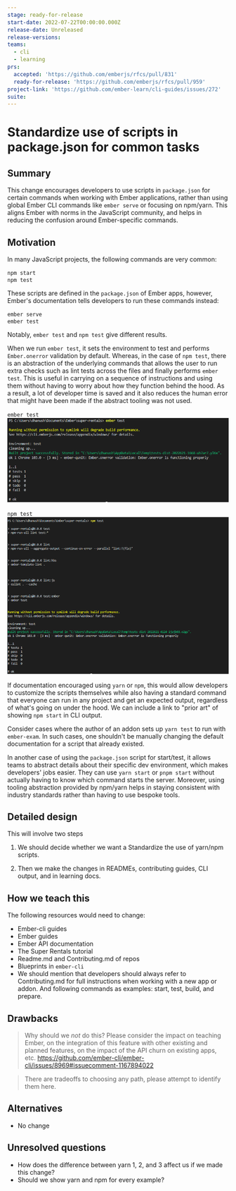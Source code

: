 ```yaml
---
stage: ready-for-release
start-date: 2022-07-22T00:00:00.000Z
release-date: Unreleased
release-versions:
teams:
  - cli
  - learning
prs:
  accepted: 'https://github.com/emberjs/rfcs/pull/831'
  ready-for-release: 'https://github.com/emberjs/rfcs/pull/959'
project-link: 'https://github.com/ember-learn/cli-guides/issues/272'
suite:
---
```


<!--- 
Directions for above: 

Stage: Leave as is
Start Date: Fill in with today's date, YYYY-MM-DD
Release Date: Leave as is
Release Versions: Leave as is
Relevant Team(s): Fill this in with the [team(s)](README.md#relevant-teams) to which this RFC applies
RFC PR: Fill this in with the URL for the Proposal RFC PR
-->

# Standardize use of scripts in package.json for common tasks


## Summary

This change encourages developers to use scripts in `package.json` 
for certain commands when working with Ember
applications, rather than using global Ember CLI commands like `ember serve` or focusing on npm/yarn.
This aligns Ember with norms in the JavaScript community, and
helps in reducing the confusion around Ember-specific commands.

## Motivation

In many JavaScript projects, the following commands are very common:

```
npm start
npm test
```

These scripts are defined in the `package.json` of Ember apps, however,
Ember's documentation tells developers to run these commands instead:

```
ember serve
ember test
```

Notably, `ember test` and `npm test` give different results.

When we run `ember test`, it sets the environment to test and performs `Ember.onerror` validation by default.
Whereas, in the case of `npm test`, there is an abstraction of the underlying commands that allows the user to run extra checks such as lint tests across the files and finally performs `ember test`.
This is useful in carrying on a sequence of instructions and using them without having to worry about how they function behind the hood.
As a result, a lot of developer time is saved and it also reduces the human error that might have been made if the abstract tooling was not used.

`ember test`
![Ember test](/images/ember_test.png)

`npm test` 
![Npm test](/images/npm_test.png)

If documentation encouraged using `yarn` or `npm`, this would allow developers to customize the scripts
themselves while also having a standard command that everyone can run in any project 
and get an expected output, regardless of what's going on under the hood. We can include a link to "prior art" of showing `npm start` in CLI output.

Consider cases where the author of an addon sets up `yarn test` to run with `ember-exam`.
In such cases, one shouldn't be manually changing the default documentation for a script that already existed.

In another case of using the `package.json` script for start/test, it allows teams to abstract details about their specific dev environment,
which makes developers' jobs easier. They can use `yarn start` or 
`pnpm start` without actually having to know which command starts the server.
Moreover, using tooling abstraction provided by npm/yarn helps in staying consistent with industry standards rather than having to use bespoke
tools.

## Detailed design

This will involve two steps

1. We should decide whether we want a Standardize the use of yarn/npm scripts.

2. Then we make the changes in READMEs, contributing guides, CLI output, and in learning docs.

## How we teach this

The following resources would need to change:

* Ember-cli guides
* Ember guides 
* Ember API documentation 
* The Super Rentals tutorial
* Readme.md and Contributing.md of repos
* Blueprints in `ember-cli`
* We should mention that developers should always refer to Contributing.md for full instructions when working with a new app or addon. And following commands as examples: start, test, build, and prepare.

## Drawbacks

> Why should we *not* do this? Please consider the impact on teaching Ember,
on the integration of this feature with other existing and planned features,
on the impact of the API churn on existing apps, etc.
https://github.com/ember-cli/ember-cli/issues/8969#issuecomment-1167894022

> There are tradeoffs to choosing any path, please attempt to identify them here.

## Alternatives

* No change

## Unresolved questions

*  How does the difference between yarn 1, 2, and 3 affect us if we made this change?
*  Should we show yarn and npm for every example?

